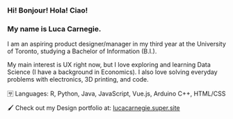 ### Hi! Bonjour! Hola! Ciao! 
### My name is Luca Carnegie. 

I am an aspiring product designer/manager in my third year at the University of Toronto, studying a Bachelor of Information (B.I.). 

My main interest is UX right now, but I love exploring and learning Data Science (I have a background in Economics). I also love solving everyday problems with electronics, 3D printing, and code. 

🈂️ Languages: R, Python, Java, JavaScript, Vue.js, Arduino C++, HTML/CSS

🖌️ Check out my Design portfolio at: [lucacarnegie.super.site](https://lucacarnegie.super.site/)


